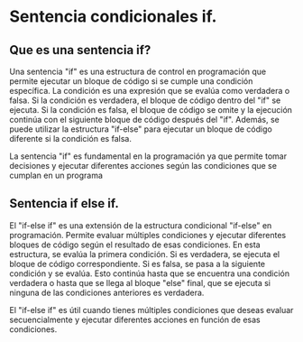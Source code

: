 # Sentencia condicionales if.

## Que es una sentencia if?

Una sentencia "if" es una estructura de control en programación que permite ejecutar un bloque de código si se cumple una condición específica.
La condición es una expresión que se evalúa como verdadera o falsa. Si la condición es verdadera, el bloque de código dentro del "if" se ejecuta. Si la condición es falsa, el bloque de código se omite y la ejecución continúa con el siguiente bloque de código después del "if". 
Además, se puede utilizar la estructura "if-else" para ejecutar un bloque de código diferente si la condición es falsa.

La sentencia "if" es fundamental en la programación ya que permite tomar decisiones y ejecutar diferentes acciones según las condiciones que se cumplan en un programa

## Sentencia if else if.

El "if-else if" es una extensión de la estructura condicional "if-else" en programación. Permite evaluar múltiples condiciones y ejecutar diferentes bloques de código según el resultado de esas condiciones.
En esta estructura, se evalúa la primera condición. Si es verdadera, se ejecuta el bloque de código correspondiente. Si es falsa, se pasa a la siguiente condición y se evalúa. Esto continúa hasta que se encuentra una condición verdadera o hasta que se llega al bloque "else" final, que se ejecuta si ninguna de las condiciones anteriores es verdadera. 
 
El "if-else if" es útil cuando tienes múltiples condiciones que deseas evaluar secuencialmente y ejecutar diferentes acciones en función de esas condiciones.